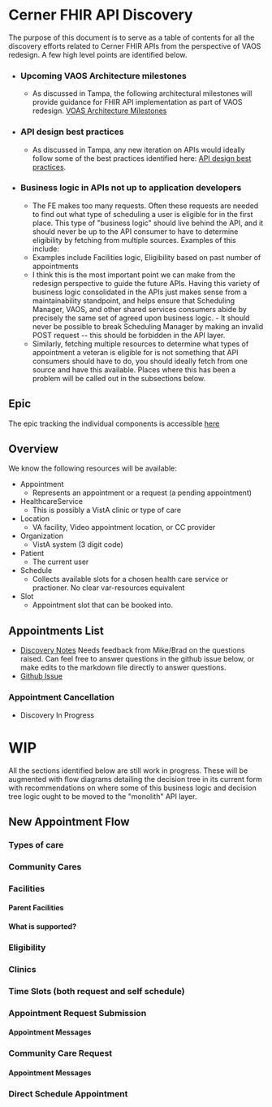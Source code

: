# Cerner FHIR API Discovery

The purpose of this document is to serve as a table of contents for all the discovery efforts related to Cerner FHIR APIs from the perspective of VAOS redesign. A few high level points are identified below.

- ### Upcoming VAOS Architecture milestones
  - As discussed in Tampa, the following architectural milestones will provide guidance for FHIR API implementation as part of VAOS redesign. [VOAS Architecture Milestones](https://github.com/department-of-veterans-affairs/va.gov-team/blob/master/products/health-care/appointments/va-online-scheduling/engineering/discovery/FHIR/VAOSArchitectSvcMilestones_20200109-VAOS-DesignEvolutionDraft.pdf)

- ### API design best practices
  - As discussed in Tampa, any new iteration on APIs would ideally follow some of the best practices identified here: [API design best practices](https://github.com/department-of-veterans-affairs/va.gov-team/blob/master/products/health-care/appointments/va-online-scheduling/engineering/discovery/api_observations.md).

- ### Business logic in APIs not up to application developers
  - The FE makes too many requests. Often these requests are needed to find out what type of scheduling a user is eligible for in the first place. This type of "business logic" should live behind the API, and it should never be up to the API consumer to have to determine eligibility by fetching from multiple sources. Examples of this include: 
  - Examples include Facilities logic, Eligibility based on past number of appointments
  - I think this is the most important point we can make from the redesign perspective to guide the future APIs. Having this variety of business logic consolidated in the APIs just makes sense from a maintainability standpoint, and helps ensure that Scheduling Manager, VAOS, and other shared services consumers abide by precisely the same set of agreed upon business logic.     - It should never be possible to break Scheduling Manager by making an invalid POST request -- this should be forbidden in the API layer. 
  - Similarly, fetching multiple resources to determine what types of appointment a veteran is eligible for is not something that API consumers should have to do, you should ideally fetch from one source and have this available. Places where this has been a problem will be called out in the subsections below.

## Epic
The epic tracking the individual components is accessible [here](https://github.com/department-of-veterans-affairs/va.gov-team/issues/6387)

## Overview

We know the following resources will be available:

- Appointment
  - Represents an appointment or a request (a pending appointment)
- HealthcareService
  - This is possibly a VistA clinic or type of care
- Location
  - VA facility, Video appointment location, or CC provider
- Organization
  - VistA system (3 digit code)
- Patient
  - The current user
- Schedule
  - Collects available slots for a chosen health care service or practioner. No clear var-resources equivalent
- Slot
  - Appointment slot that can be booked into.

## Appointments List
- [Discovery Notes](https://github.com/department-of-veterans-affairs/va.gov-team/blob/master/products/health-care/appointments/va-online-scheduling/engineering/discovery/FHIR/appointments.md) Needs feedback from Mike/Brad on the questions raised. Can feel free to answer questions in the github issue below, or make edits to the markdown file directly to answer questions.
- [Github Issue](https://app.zenhub.com/workspace/o/department-of-veterans-affairs/va.gov-team/issues/6386)

### Appointment Cancellation
- Discovery In Progress

# WIP
All the sections identified below are still work in progress. These will be augmented with flow diagrams detailing the decision tree in its current form with recommendations on where some of this business logic and decision tree logic ought to be moved to the "monolith" API layer.
## New Appointment Flow
### Types of care
### Community Cares
### Facilities
#### Parent Facilities
#### What is supported?
### Eligibility
### Clinics
### Time Slots (both request and self schedule)
### Appointment Request Submission
#### Appointment Messages
### Community Care Request
#### Appointment Messages
### Direct Schedule Appointment
